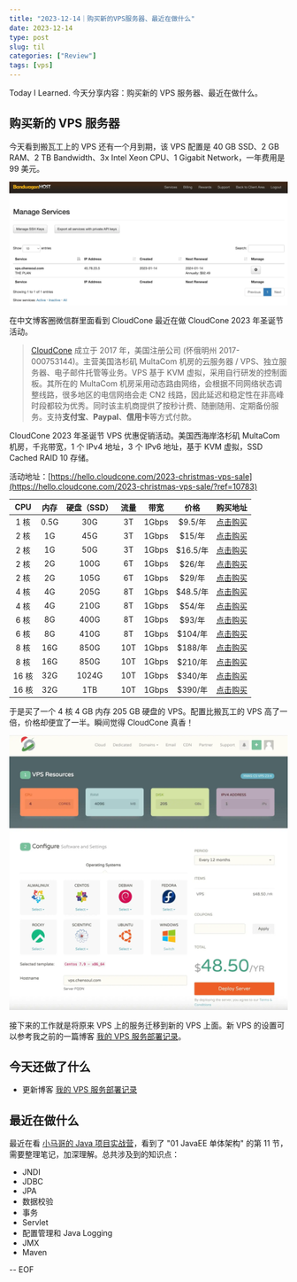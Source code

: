 ```yaml
---
title: "2023-12-14｜购买新的VPS服务器、最近在做什么"
date: 2023-12-14
type: post
slug: til
categories: ["Review"]
tags: [vps]
---
```


Today I Learned. 今天分享内容：购买新的 VPS 服务器、最近在做什么。

## 购买新的 VPS 服务器

今天看到搬瓦工上的 VPS 还有一个月到期，该 VPS 配置是 40 GB SSD、2 GB RAM、2 TB Bandwidth、3x Intel Xeon CPU、1 Gigabit Network，一年费用是 99 美元。

![bwg-vps-bill-2023](/images/bwg-vps-bill-2023.webp)

在中文博客圈微信群里面看到 CloudCone 最近在做 CloudCone 2023 年圣诞节活动。

> [CloudCone](https://app.cloudcone.com.cn/?ref=10783) 成立于 2017 年，美国注册公司 (怀俄明州 2017-000753144)。主营美国洛杉矶 MultaCom 机房的云服务器 / VPS、独立服务器、电子邮件托管等业务。VPS 基于 KVM 虚拟，采用自行研发的控制面板。其所在的 MultaCom 机房采用动态路由网络，会根据不同网络状态调整线路，很多地区的电信网络会走 CN2 线路，因此延迟和稳定性在非高峰时段都较为优秀。同时该主机商提供了按秒计费、随删随用、定期备份服务。支持**支付宝**、**Paypal**、**信用卡**等方式付款。

CloudCone 2023 年圣诞节 VPS 优惠促销活动。美国西海岸洛杉矶 MultaCom 机房，千兆带宽，1 个 IPv4 地址，3 个 IPv6 地址，基于 KVM 虚拟，SSD Cached RAID 10 存储。

活动地址：[https://hello.cloudcone.com/2023-christmas-vps-sale](https://hello.cloudcone.com/2023-christmas-vps-sale/?ref=10783)

|  CPU  | 内存 | 硬盘（SSD） | 流量 | 带宽  |   价格   |                                         购买地址                                         |
| :---: | :--: | :---------: | :--: | :---: | :------: | :--------------------------------------------------------------------------------------: |
| 1 核  | 0.5G |     30G     |  3T  | 1Gbps | $9.5/年  | [点击购买](https://app.cloudcone.com.cn/vps/220/create?ref=10783&token=xmas-cs-vps-23-1) |
| 2 核  |  1G  |     45G     |  3T  | 1Gbps |  $15/年  | [点击购买](https://app.cloudcone.com.cn/vps/221/create?ref=10783&token=xmas-cs-vps-23-2) |
| 2 核  |  1G  |     50G     |  3T  | 1Gbps | $16.5/年 |  [点击购买](https://app.cloudcone.com.cn/vps/212/create?ref=10783&token=xmas-vps-23-1)   |
| 2 核  |  2G  |    100G     |  6T  | 1Gbps |  $26/年  | [点击购买](https://app.cloudcone.com.cn/vps/222/create?ref=10783&token=xmas-cs-vps-23-3) |
| 2 核  |  2G  |    105G     |  6T  | 1Gbps |  $29/年  |  [点击购买](https://app.cloudcone.com.cn/vps/213/create?ref=10783&token=xmas-vps-23-2)   |
| 4 核  |  4G  |    205G     |  8T  | 1Gbps | $48.5/年 | [点击购买](https://app.cloudcone.com.cn/vps/223/create?ref=10783&token=xmas-cs-vps-23-4) |
| 4 核  |  4G  |    210G     |  8T  | 1Gbps |  $54/年  |  [点击购买](https://app.cloudcone.com.cn/vps/214/create?ref=10783&token=xmas-vps-23-3)   |
| 6 核  |  8G  |    400G     |  8T  | 1Gbps |  $93/年  | [点击购买](https://app.cloudcone.com.cn/vps/224/create?ref=10783&token=xmas-cs-vps-23-5) |
| 6 核  |  8G  |    410G     |  8T  | 1Gbps | $104/年  | [点击购买](https://app.cloudcone.com.cn/vps/215/create?ref=10783&token=xmas-cs-vps-23-4) |
| 8 核  | 16G  |    850G     | 10T  | 1Gbps | $188/年  | [点击购买](https://app.cloudcone.com.cn/vps/225/create?ref=10783&token=xmas-cs-vps-23-6) |
| 8 核  | 16G  |    850G     | 10T  | 1Gbps | $210/年  |  [点击购买](https://app.cloudcone.com.cn/vps/216/create?ref=10783&token=xmas-vps-23-5)   |
| 16 核 | 32G  |    1024G    | 10T  | 1Gbps | $340/年  | [点击购买](https://app.cloudcone.com.cn/vps/226/create?ref=10783&token=xmas-cs-vps-23-7) |
| 16 核 | 32G  |     1TB     | 10T  | 1Gbps | $390/年  |  [点击购买](https://app.cloudcone.com.cn/vps/217/create?ref=10783&token=xmas-vps-23-6)   |

于是买了一个 4 核 4 GB 内存 205 GB 硬盘的 VPS。配置比搬瓦工的 VPS 高了一倍，价格却便宜了一半。瞬间觉得 CloudCone 真香！

![cloudcone-vps-bill](/images/cloudcone-vps-bill.webp)

接下来的工作就是将原来 VPS 上的服务迁移到新的 VPS 上面。新 VPS 的设置可以参考我之前的一篇博客 [我的 VPS 服务部署记录](https://blog.chensoul.cc/posts/2023/01/25/notes-about-deploy-services-in-vps/)。


## 今天还做了什么

- 更新博客 [我的 VPS 服务部署记录](https://blog.chensoul.cc/posts/2023/01/25/notes-about-deploy-services-in-vps/)

## 最近在做什么

最近在看 [小马哥的 Java 项目实战营](https://u.geekbang.org/subject/java2nd)，看到了 "01 JavaEE 单体架构" 的第 11 节，需要整理笔记，加深理解。总共涉及到的知识点：

- JNDI
- JDBC
- JPA
- 数据校验
- 事务
- Servlet
- 配置管理和 Java Logging
- JMX
- Maven

-- EOF
